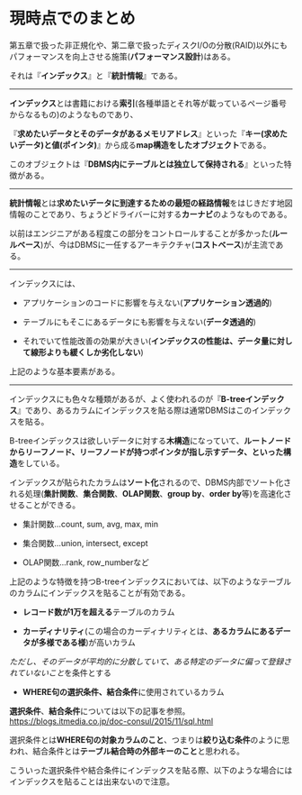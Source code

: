 # 現時点でのまとめ

第五章で扱った非正規化や、第二章で扱ったディスクI/Oの分散(RAID)以外にもパフォーマンスを向上させる施策(**パフォーマンス設計**)はある。

それは『**インデックス**』と『**統計情報**』である。

---

**インデックス**とは書籍における**索引**(各種単語とそれ等が載っているページ番号からなるもの)のようなものであり、

『**求めたいデータとそのデータがあるメモリアドレス**』といった『**キー(求めたいデータ)と値(ポインタ)**』から成る**map構造をしたオブジェクト**である。

このオブジェクトは『**DBMS内にテーブルとは独立して保持される**』といった特徴がある。

---

**統計情報**とは**求めたいデータに到達するための最短の経路情報**をはじきだす地図情報のことであり、ちょうどドライバーに対する**カーナビ**のようなものである。

以前はエンジニアがある程度この部分をコントロールすることが多かった(**ルールベース**)が、今はDBMSに一任するアーキテクチャ(**コストベース**)が主流である。

---

インデックスには、

- アプリケーションのコードに影響を与えない(**アプリケーション透過的**)

- テーブルにもそこにあるデータにも影響を与えない(**データ透過的**)

- それでいて性能改善の効果が大きい(**インデックスの性能は、データ量に対して線形よりも緩くしか劣化しない**)

上記のような基本要素がある。

---

インデックスにも色々な種類があるが、よく使われるのが『**B-treeインデックス**』であり、あるカラムにインデックスを貼る際は通常DBMSはこのインデックスを貼る。

B-treeインデックスは欲しいデータに対する**木構造**になっていて、**ルートノードからリーフノード、リーフノードが持つポインタが指し示すデータ、といった構造**をしている。

インデックスが貼られたカラムは**ソート化**されるので、DBMS内部でソート化される処理(**集計関数**、**集合関数**、**OLAP関数**、**group by**、**order by**等)を高速化させることができる。

- 集計関数...count, sum, avg, max, min

- 集合関数...union, intersect, except

- OLAP関数...rank, row_numberなど

上記のような特徴を持つB-treeインデックスにおいては、以下のようなテーブルのカラムにインデックスを貼ることが有効である。

- **レコード数が1万を超える**テーブルのカラム

- **カーディナリティ**(この場合のカーディナリティとは、**あるカラムにあるデータが多様である様**)が高いカラム

*ただし、そのデータが平均的に分散していて、ある特定のデータに偏って登録されていないこと*を条件とする

- **WHERE句の選択条件、結合条件**に使用されているカラム

**選択条件**、**結合条件**については以下の記事を参照。
https://blogs.itmedia.co.jp/doc-consul/2015/11/sql.html

選択条件とは**WHERE句の対象カラムのこと**、つまりは**絞り込む条件**のように思われ、結合条件とは**テーブル結合時の外部キーのこと**と思われる。

こういった選択条件や結合条件にインデックスを貼る際、以下のような場合にはインデックスを貼ることは出来ないので注意。